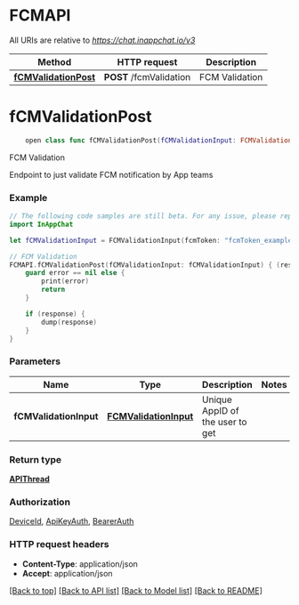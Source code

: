 # FCMAPI

All URIs are relative to *https://chat.inappchat.io/v3*

Method | HTTP request | Description
------------- | ------------- | -------------
[**fCMValidationPost**](FCMAPI.md#fcmvalidationpost) | **POST** /fcmValidation | FCM Validation


# **fCMValidationPost**
```swift
    open class func fCMValidationPost(fCMValidationInput: FCMValidationInput, completion: @escaping (_ data: APIThread?, _ error: Error?) -> Void)
```

FCM Validation

Endpoint to just validate FCM notification by App teams

### Example
```swift
// The following code samples are still beta. For any issue, please report via http://github.com/OpenAPITools/openapi-generator/issues/new
import InAppChat

let fCMValidationInput = FCMValidationInput(fcmToken: "fcmToken_example", payload: "TODO", options: "TODO") // FCMValidationInput | Unique AppID of the user to get

// FCM Validation
FCMAPI.fCMValidationPost(fCMValidationInput: fCMValidationInput) { (response, error) in
    guard error == nil else {
        print(error)
        return
    }

    if (response) {
        dump(response)
    }
}
```

### Parameters

Name | Type | Description  | Notes
------------- | ------------- | ------------- | -------------
 **fCMValidationInput** | [**FCMValidationInput**](FCMValidationInput.md) | Unique AppID of the user to get | 

### Return type

[**APIThread**](APIThread.md)

### Authorization

[DeviceId](../README.md#DeviceId), [ApiKeyAuth](../README.md#ApiKeyAuth), [BearerAuth](../README.md#BearerAuth)

### HTTP request headers

 - **Content-Type**: application/json
 - **Accept**: application/json

[[Back to top]](#) [[Back to API list]](../README.md#documentation-for-api-endpoints) [[Back to Model list]](../README.md#documentation-for-models) [[Back to README]](../README.md)

